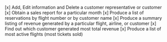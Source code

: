 [x] Add, Edit information and Delete a customer representative or customer
[x] Obtain a sales report for a particular month
[x] Produce a list of reservations by flight number or by customer name
[x] Produce a summary listing of revenue generated by a particular flight, airline, or customer
[x] Find out which customer generated most total revenue
[x] Produce a list of most active flights (most tickets sold)
